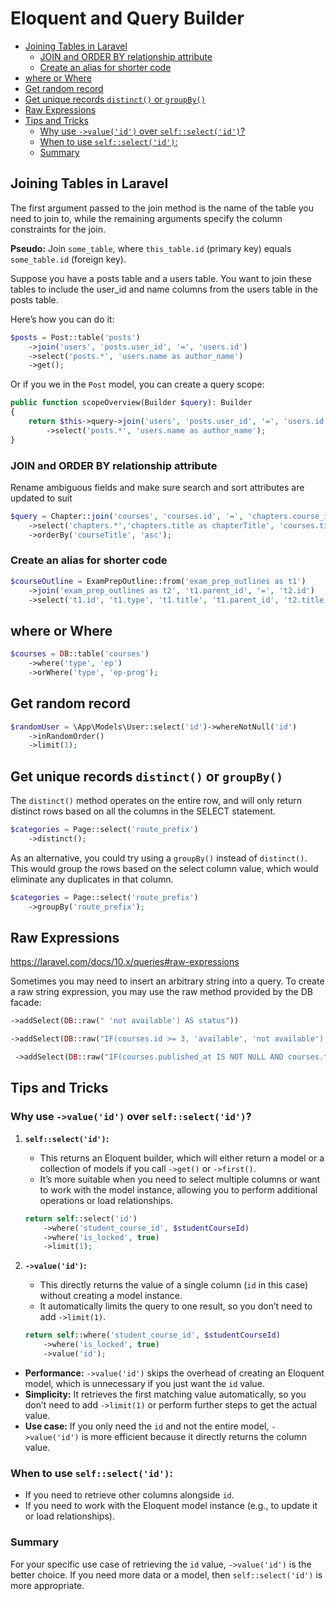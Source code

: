 # Eloquent and Query Builder

- [Joining Tables in Laravel](#joining-tables-in-laravel)
  - [JOIN and ORDER BY relationship attribute](#join-and-order-by-relationship-attribute)
  - [Create an alias for shorter code](#create-an-alias-for-shorter-code)
- [where or Where](#where-or-where)
- [Get random record](#get-random-record)
- [Get unique records `distinct()` or `groupBy()`](#get-unique-records-distinct-or-groupby)
- [Raw Expressions](#raw-expressions)
- [Tips and Tricks](#tips-and-tricks)
  - [Why use `->value('id')` over `self::select('id')`?](#why-use--valueid-over-selfselectid)
  - [When to use `self::select('id')`:](#when-to-use-selfselectid)
  - [Summary](#summary)




## Joining Tables in Laravel 

The first argument passed to the join method is the name of the table you need to join to, while the
remaining arguments specify the column constraints for the join.

**Pseudo:** Join `some_table`, where `this_table.id` (primary key) equals `some_table.id` (foreign key).

Suppose you have a posts table and a users table. You want to join these tables to include the
user_id and name columns from the users table in the posts table.

Here’s how you can do it:

```php
$posts = Post::table('posts')
    ->join('users', 'posts.user_id', '=', 'users.id')
    ->select('posts.*', 'users.name as author_name')
    ->get();
```

Or if you we in the `Post` model,  you can create a query scope:

```php
public function scopeOverview(Builder $query): Builder
{
    return $this->query->join('users', 'posts.user_id', '=', 'users.id')
        ->select('posts.*', 'users.name as author_name');
}
```

### JOIN and ORDER BY relationship attribute

Rename ambiguous fields and make sure search and sort attributes are updated to suit

```php
$query = Chapter::join('courses', 'courses.id', '=', 'chapters.course_id')
    ->select('chapters.*','chapters.title as chapterTitle', 'courses.title as courseTitle')
    ->orderBy('courseTitle', 'asc');
```

### Create an alias for shorter code

```php
$courseOutline = ExamPrepOutline::from('exam_prep_outlines as t1')
    ->join('exam_prep_outlines as t2', 't1.parent_id', '=', 't2.id')
    ->select('t1.id', 't1.type', 't1.title', 't1.parent_id', 't2.title AS parent_title');
```

## where or Where

```php
$courses = DB::table('courses')
    ->where('type', 'ep')
    ->orWhere('type', 'ep-prog');
```

## Get random record

```php
$randomUser = \App\Models\User::select('id')->whereNotNull('id')
    ->inRandomOrder()
    ->limit(1);
```

## Get unique records `distinct()` or `groupBy()`

The `distinct()` method operates on the entire row, and will only return distinct rows based on
all the columns in the SELECT statement.

```php
$categories = Page::select('route_prefix')
    ->distinct();
```

As an alternative, you could try using a `groupBy()` instead of `distinct()`.  This would group
the rows based on the select column value, which would eliminate any duplicates in that column.

```php
$categories = Page::select('route_prefix')
    ->groupBy('route_prefix');
```

## Raw Expressions

https://laravel.com/docs/10.x/queries#raw-expressions

Sometimes you may need to insert an arbitrary string into a query. To create a raw string
expression, you may use the raw method provided by the DB facade:

```php
->addSelect(DB::raw(" 'not available') AS status"))
```

```php
->addSelect(DB::raw("IF(courses.id >= 3, 'available', 'not available') AS status"))
```

```php
 ->addSelect(DB::raw("IF(courses.published_at IS NOT NULL AND courses.tested_at IS NOT NULL, 'available', 'not available') AS status"))
```


## Tips and Tricks

### Why use `->value('id')` over `self::select('id')`?

1. **`self::select('id')`:**
   
   - This returns an Eloquent builder, which will either return a model or a collection of models if
     you call `->get()` or `->first()`. 
   - It’s more suitable when you need to select multiple columns or want to work with the model
     instance, allowing you to perform additional operations or load relationships.

    ```php
    return self::select('id')
        ->where('student_course_id', $studentCourseId)
        ->where('is_locked', true)
        ->limit(1);
    ```

2. **`->value('id')`:**
   
   - This directly returns the value of a single column (`id` in this case) without creating a model instance.
   - It automatically limits the query to one result, so you don’t need to add `->limit(1)`.

    ```php
    return self::where('student_course_id', $studentCourseId)
        ->where('is_locked', true)
        ->value('id');
    ```

- **Performance:** `->value('id')` skips the overhead of creating an Eloquent model, which is
  unnecessary if you just want the `id` value.
- **Simplicity:** It retrieves the first matching value automatically, so you don’t need to add
  `->limit(1)` or perform further steps to get the actual value.
- **Use case:** If you only need the `id` and not the entire model, `->value('id')` is more
  efficient because it directly returns the column value.

### When to use `self::select('id')`:
- If you need to retrieve other columns alongside `id`.
- If you need to work with the Eloquent model instance (e.g., to update it or load relationships).

### Summary
For your specific use case of retrieving the `id` value, `->value('id')` is the better choice. If
you need more data or a model, then `self::select('id')` is more appropriate.
